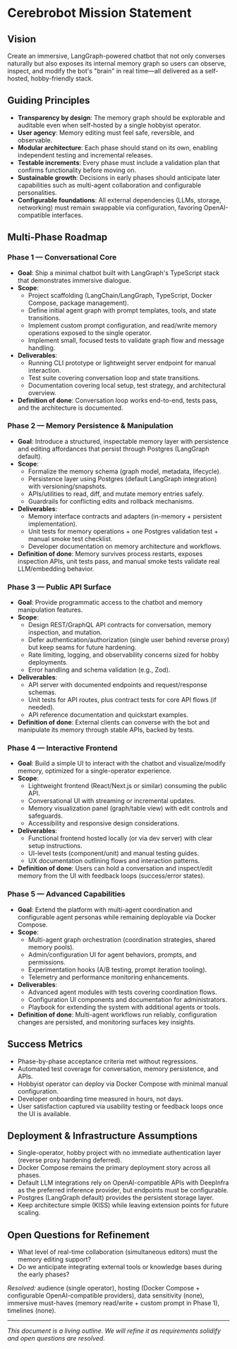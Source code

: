 # Cerebrobot Mission Statement

## Vision
Create an immersive, LangGraph-powered chatbot that not only converses naturally but also exposes its internal memory graph so users can observe, inspect, and modify the bot's "brain" in real time—all delivered as a self-hosted, hobby-friendly stack.

## Guiding Principles
- **Transparency by design**: The memory graph should be explorable and auditable even when self-hosted by a single hobbyist operator.
- **User agency**: Memory editing must feel safe, reversible, and observable.
- **Modular architecture**: Each phase should stand on its own, enabling independent testing and incremental releases.
- **Testable increments**: Every phase must include a validation plan that confirms functionality before moving on.
- **Sustainable growth**: Decisions in early phases should anticipate later capabilities such as multi-agent collaboration and configurable personalities.
- **Configurable foundations**: All external dependencies (LLMs, storage, networking) must remain swappable via configuration, favoring OpenAI-compatible interfaces.

## Multi-Phase Roadmap

### Phase 1 — Conversational Core
- **Goal**: Ship a minimal chatbot built with LangGraph's TypeScript stack that demonstrates immersive dialogue.
- **Scope**:
  - Project scaffolding (LangChain/LangGraph, TypeScript, Docker Compose, package management).
  - Define initial agent graph with prompt templates, tools, and state transitions.
  - Implement custom prompt configuration, and read/write memory operations exposed to the single operator.
  - Implement small, focused tests to validate graph flow and message handling.
- **Deliverables**:
  - Running CLI prototype or lightweight server endpoint for manual interaction.
  - Test suite covering conversation loop and state transitions.
  - Documentation covering local setup, test strategy, and architectural overview.
- **Definition of done**: Conversation loop works end-to-end, tests pass, and the architecture is documented.

### Phase 2 — Memory Persistence & Manipulation
- **Goal**: Introduce a structured, inspectable memory layer with persistence and editing affordances that persist through Postgres (LangGraph default).
- **Scope**:
  - Formalize the memory schema (graph model, metadata, lifecycle).
  - Persistence layer using Postgres (default LangGraph integration) with versioning/snapshots.
  - APIs/utilities to read, diff, and mutate memory entries safely.
  - Guardrails for conflicting edits and rollback mechanisms.
- **Deliverables**:
  - Memory interface contracts and adapters (in-memory + persistent implementation).
  - Unit tests for memory operations + one Postgres validation test + manual smoke test checklist.
  - Developer documentation on memory architecture and workflows.
- **Definition of done**: Memory survives process restarts, exposes inspection APIs, unit tests pass, and manual smoke tests validate real LLM/embedding behavior.

### Phase 3 — Public API Surface
- **Goal**: Provide programmatic access to the chatbot and memory manipulation features.
- **Scope**:
  - Design REST/GraphQL API contracts for conversation, memory inspection, and mutation.
  - Defer authentication/authorization (single user behind reverse proxy) but keep seams for future hardening.
  - Rate limiting, logging, and observability concerns sized for hobby deployments.
  - Error handling and schema validation (e.g., Zod).
- **Deliverables**:
  - API server with documented endpoints and request/response schemas.
  - Unit tests for API routes, plus contract tests for core API flows (if needed).
  - API reference documentation and quickstart examples.
- **Definition of done**: External clients can converse with the bot and manipulate its memory through stable APIs, backed by tests.

### Phase 4 — Interactive Frontend
- **Goal**: Build a simple UI to interact with the chatbot and visualize/modify memory, optimized for a single-operator experience.
- **Scope**:
  - Lightweight frontend (React/Next.js or similar) consuming the public API.
  - Conversational UI with streaming or incremental updates.
  - Memory visualization panel (graph/table view) with edit controls and safeguards.
  - Accessibility and responsive design considerations.
- **Deliverables**:
  - Functional frontend hosted locally (or via dev server) with clear setup instructions.
  - UI-level tests (component/unit) and manual testing guides.
  - UX documentation outlining flows and interaction patterns.
- **Definition of done**: Users can hold a conversation and inspect/edit memory from the UI with feedback loops (success/error states).

### Phase 5 — Advanced Capabilities
- **Goal**: Extend the platform with multi-agent coordination and configurable agent personas while remaining deployable via Docker Compose.
- **Scope**:
  - Multi-agent graph orchestration (coordination strategies, shared memory pools).
  - Admin/configuration UI for agent behaviors, prompts, and permissions.
  - Experimentation hooks (A/B testing, prompt iteration tooling).
  - Telemetry and performance monitoring enhancements.
- **Deliverables**:
  - Advanced agent modules with tests covering coordination flows.
  - Configuration UI components and documentation for administrators.
  - Playbook for extending the system with additional agents or tools.
- **Definition of done**: Multi-agent workflows run reliably, configuration changes are persisted, and monitoring surfaces key insights.

## Success Metrics
- Phase-by-phase acceptance criteria met without regressions.
- Automated test coverage for conversation, memory persistence, and APIs.
- Hobbyist operator can deploy via Docker Compose with minimal manual configuration.
- Developer onboarding time measured in hours, not days.
- User satisfaction captured via usability testing or feedback loops once the UI is available.

## Deployment & Infrastructure Assumptions
- Single-operator, hobby project with no immediate authentication layer (reverse proxy hardening deferred).
- Docker Compose remains the primary deployment story across all phases.
- Default LLM integrations rely on OpenAI-compatible APIs with DeepInfra as the preferred inference provider, but endpoints must be configurable.
- Postgres (LangGraph default) provides the persistent storage layer.
- Keep architecture simple (KISS) while leaving extension points for future scaling.

## Open Questions for Refinement
- What level of real-time collaboration (simultaneous editors) must the memory editing support?
- Do we anticipate integrating external tools or knowledge bases during the early phases?

_Resolved:_ audience (single operator), hosting (Docker Compose + configurable OpenAI-compatible providers), data sensitivity (none), immersive must-haves (memory read/write + custom prompt in Phase 1), timelines (none).

---

_This document is a living outline. We will refine it as requirements solidify and open questions are resolved._
